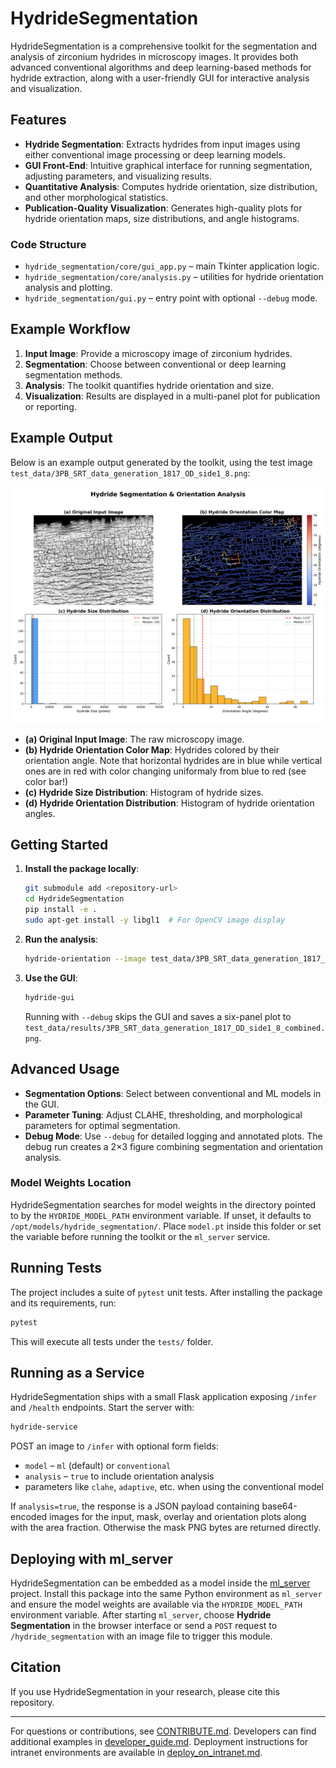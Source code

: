 # HydrideSegmentation

HydrideSegmentation is a comprehensive toolkit for the segmentation and analysis of zirconium hydrides in microscopy images. It provides both advanced conventional algorithms and deep learning-based methods for hydride extraction, along with a user-friendly GUI for interactive analysis and visualization.

## Features

- **Hydride Segmentation**: Extracts hydrides from input images using either conventional image processing or deep learning models.
- **GUI Front-End**: Intuitive graphical interface for running segmentation, adjusting parameters, and visualizing results.
- **Quantitative Analysis**: Computes hydride orientation, size distribution, and other morphological statistics.
- **Publication-Quality Visualization**: Generates high-quality plots for hydride orientation maps, size distributions, and angle histograms.

### Code Structure

- `hydride_segmentation/core/gui_app.py` – main Tkinter application logic.
- `hydride_segmentation/core/analysis.py` – utilities for hydride orientation analysis and plotting.
- `hydride_segmentation/gui.py` – entry point with optional `--debug` mode.

## Example Workflow

1. **Input Image**: Provide a microscopy image of zirconium hydrides.
2. **Segmentation**: Choose between conventional or deep learning segmentation methods.
3. **Analysis**: The toolkit quantifies hydride orientation and size.
4. **Visualization**: Results are displayed in a multi-panel plot for publication or reporting.

## Example Output

Below is an example output generated by the toolkit, using the test image `test_data/3PB_SRT_data_generation_1817_OD_side1_8.png`:

![Hydride Orientation Analysis](resources/3PB_SRT_data_generation_1817_OD_side1_8_hydride_orientation.png)

- **(a) Original Input Image**: The raw microscopy image.
- **(b) Hydride Orientation Color Map**: Hydrides colored by their orientation angle. Note that horizontal hydrides are in blue while vertical ones are in red with color changing uniformaly from blue to red (see color bar!)
- **(c) Hydride Size Distribution**: Histogram of hydride sizes.
- **(d) Hydride Orientation Distribution**: Histogram of hydride orientation angles.

## Getting Started

1. **Install the package locally**:
   ```bash
   git submodule add <repository-url>
   cd HydrideSegmentation
   pip install -e .
   sudo apt-get install -y libgl1  # For OpenCV image display
   ```

2. **Run the analysis**:
   ```bash
   hydride-orientation --image test_data/3PB_SRT_data_generation_1817_OD_side1_8.png --shouldRunSegmentation
   ```

3. **Use the GUI**:
   ```bash
   hydride-gui
   ```
   Running with `--debug` skips the GUI and saves a six-panel plot to
   `test_data/results/3PB_SRT_data_generation_1817_OD_side1_8_combined.png`.

## Advanced Usage

- **Segmentation Options**: Select between conventional and ML models in the GUI.
- **Parameter Tuning**: Adjust CLAHE, thresholding, and morphological parameters for optimal segmentation.
- **Debug Mode**: Use `--debug` for detailed logging and annotated plots.
  The debug run creates a 2×3 figure combining segmentation and orientation analysis.

### Model Weights Location

HydrideSegmentation searches for model weights in the directory pointed to by the
`HYDRIDE_MODEL_PATH` environment variable. If unset, it defaults to
`/opt/models/hydride_segmentation/`. Place `model.pt` inside this folder or set
the variable before running the toolkit or the `ml_server` service.

## Running Tests

The project includes a suite of `pytest` unit tests. After installing the
package and its requirements, run:

```bash
pytest
```

This will execute all tests under the `tests/` folder.

## Running as a Service

HydrideSegmentation ships with a small Flask application exposing `/infer` and
`/health` endpoints. Start the server with:

```bash
hydride-service
```

POST an image to `/infer` with optional form fields:

- `model` – `ml` (default) or `conventional`
- `analysis` – `true` to include orientation analysis
- parameters like `clahe`, `adaptive`, etc. when using the conventional model

If `analysis=true`, the response is a JSON payload containing base64-encoded
images for the input, mask, overlay and orientation plots along with the area
fraction. Otherwise the mask PNG bytes are returned directly.

## Deploying with ml_server

HydrideSegmentation can be embedded as a model inside the
[ml_server](https://github.com/kvmani/ml_server) project. Install this package
into the same Python environment as `ml_server` and ensure the model weights are
available via the `HYDRIDE_MODEL_PATH` environment variable. After starting
`ml_server`, choose **Hydride Segmentation** in the browser interface or send a
`POST` request to `/hydride_segmentation` with an image file to trigger this
module.

## Citation

If you use HydrideSegmentation in your research, please cite this repository.

---

For questions or contributions, see [CONTRIBUTE.md](CONTRIBUTE.md).
Developers can find additional examples in [developer_guide.md](developer_guide.md).
Deployment instructions for intranet environments are available in
[deploy_on_intranet.md](deploy_on_intranet.md).
